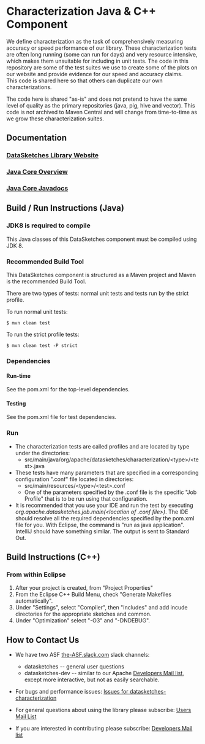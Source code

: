<!--
    Licensed to the Apache Software Foundation (ASF) under one
    or more contributor license agreements.  See the NOTICE file
    distributed with this work for additional information
    regarding copyright ownership.  The ASF licenses this file
    to you under the Apache License, Version 2.0 (the
    "License"); you may not use this file except in compliance
    with the License.  You may obtain a copy of the License at

      http://www.apache.org/licenses/LICENSE-2.0

    Unless required by applicable law or agreed to in writing,
    software distributed under the License is distributed on an
    "AS IS" BASIS, WITHOUT WARRANTIES OR CONDITIONS OF ANY
    KIND, either express or implied.  See the License for the
    specific language governing permissions and limitations
    under the License.
-->

# Characterization Java & C++ Component
We define characterization as the task of comprehensively measuring accuracy 
or speed performance of our library. These characterization tests are often long running 
(some can run for days) and very resource intensive, which makes them unsuitable for including 
in unit tests.  The code in this repository are some of the test suites we use to create 
some of the plots on our website and provide evidence for our speed and accuracy claims.  
This code is shared here so that others can duplicate our own characterizations.

The code here is shared "as-is" and does not pretend to have the same level of quality as the 
primary repositories (java, pig, hive and vector).  This code is not archived to Maven Central 
and will change from time-to-time as we grow these characterization suites.

## Documentation

### [DataSketches Library Website](https://datasketches.apache.org/)

### [Java Core Overview](https://datasketches.apache.org/docs/TheChallenge.html)

### [Java Core Javadocs](https://datasketches.apache.org/api/java/snapshot/apidocs/index.html)

## Build / Run Instructions (Java)

### JDK8 is required to compile
This Java classes of this DataSketches component must be compiled using JDK 8.

### Recommended Build Tool
This DataSketches component is structured as a Maven project and Maven is the recommended Build Tool.

There are two types of tests: normal unit tests and tests run by the strict profile.  

To run normal unit tests:

    $ mvn clean test

To run the strict profile tests:

    $ mvn clean test -P strict

### Dependencies

#### Run-time
See the pom.xml for the top-level dependencies.

#### Testing
See the pom.xml file for test dependencies.

### Run
* The characterization tests are called profiles and are located by type under the directories:
    * src/main/java/org/apache/datasketches/characterization/&lt;type&gt;/&lt;test&gt;.java
* These tests have many parameters that are specified in a corresponding configuration ".conf" file located in directories:
    * src/main/resources/&lt;type&gt;/&lt;test&gt;.conf
    * One of the parameters specified by the .conf file is the specific "Job Profile" that is to be run using that configuration.
* It is recommended that you use your IDE and run the test by executing *org.apache.datasketches.job.main(&lt;location of .conf file&gt;)*. 
The IDE should resolve all the required dependencies specified by the pom.xml file for you.  With Eclipse, the command is "run as java application".
IntelliJ should have something similar.  The output is sent to Standard Out.

## Build Instructions (C++)

### From within Eclipse
1. After your project is created, from "Project Properties"
2. From the Eclipse C++ Build Menu, check "Generate Makefiles automatically".
3. Under "Settings", select "Compiler", then "Includes" and add incude directories for the appropriate sketches and common.
4. Under "Optimization" select "-O3" and "-DNDEBUG".

## How to Contact Us
* We have two ASF [the-ASF.slack.com](http://the-ASF.slack.com) slack channels:
    * datasketches -- general user questions
    * datasketches-dev -- similar to our Apache [Developers Mail list](https://lists.apache.org/list.html?dev@datasketches.apache.org), except more interactive, but not as easily searchable.

* For bugs and performance issues: [Issues for datasketches-characterization](https://github.com/apache/incubator-datasketches-characterization/issues) 

* For general questions about using the library please subscribe: [Users Mail List](https://lists.apache.org/list.html?users@datasketches.apache.org)

* If you are interested in contributing please subscribe: [Developers Mail list](https://lists.apache.org/list.html?dev@datasketches.apache.org)

